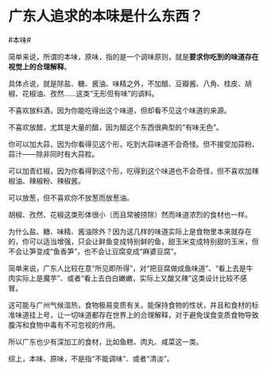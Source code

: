 # 广东人追求的本味是什么东西？

\#本味#

简单来说，所谓的本味，原味，指的是一个调味原则，就是**要求你吃到的味道存在视觉上的合理解释**。

具体点说，就是除盐、糖、酱油、味精之外，不加醋、豆瓣酱、八角、桂皮、胡椒、花椒油、孜然……这类“无形但有味”的调料。

不喜欢放料酒，因为你能吃得出这个味道，但却看不见这个味道的来源。

不喜欢放醋，尤其是大量的醋，因为醋这个东西很典型的“有味无色”。

你可以加大蒜，因为你看得见这个形，吃到大蒜味道不会奇怪。但不接受加蒜粉、蒜汁——除非同时有大蒜粒。

可以加青红椒，因为你看得到这个形，吃得到这个味道也不会奇怪，但不喜欢加辣椒油、辣椒粉、辣椒酱。

可以放葱，但不喜欢你不放葱而放葱油。

胡椒、孜然、花椒这类形体很小（而且常被捞除）然而味道浓烈的食材也一样。

为什么盐、糖、味精、酱油除外？因为这几样的味道实际上是食物里本来就存在的，你可以适当增强，只会让鲜鱼变成特别鲜的鱼，甜玉米变成特别甜的玉米，但不会让笋变成“鱼香笋”，也不会让豆腐变成“麻婆豆腐”。

简单来说，广东人比较在意“所见即所得”，对“把豆腐做成鱼味道”、“看上去是牛肉实际上是魔芋”、或者“看上去白白嫩嫩，实际上又酸又辣”这类设计比较不感冒。

这可能与广州气候湿热，食物极易变质有关。能保持食物的性状，并且和食材的标准味道挂上号，让一切味道都存在世界上的合理解释，对于避免误食变质食物导致腹泻和食物中毒有不可忽视的作用。

所以广东也少有深加工的食材，比如鱼糕、肉丸、咸菜这一类。

综上，本味、原味，不是指“不能调味”、或者“清淡”。


